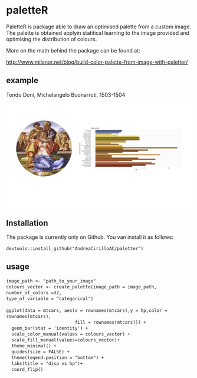 # paletteR

PaletteR is package able to draw an optimised palette from a custom image. The palette is obtained applyin statitical learning to the image provided and optimising the distribution of colours.

More on the math behind the package can be found at:

http://www.milanor.net/blog/build-color-palette-from-image-with-paletter/

## example

Tondo Doni, Michelangelo Buonarroti, 1503-1504

<img src="man/figures/example.png" align="center" />

## Installation

The package is currently only on Github. You van install it as follows:

```
devtools::install_github("AndreaCirilloAC/paletter")
```

## usage
```
image_path <- "path_to_your_image"
colours_vector <- create_palette(image_path = image_path,
number_of_colors =32,
type_of_variable = “categorical")

ggplot(data = mtcars, aes(x = rownames(mtcars),y = hp,color = rownames(mtcars),
                          fill = rownames(mtcars))) +
  geom_bar(stat = 'identity') +
  scale_color_manual(values = colours_vector) +
  scale_fill_manual(values=colours_vector)+
  theme_minimal() +
  guides(size = FALSE) +
  theme(legend.position = "bottom") +
  labs(title = "disp vs hp")+
  coord_flip()

```
